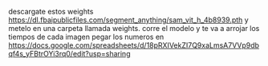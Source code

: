 descargate estos weights https://dl.fbaipublicfiles.com/segment_anything/sam_vit_h_4b8939.pth y metelo en una carpeta llamada weights.
corre el modelo y te va a arrojar los tiempos de cada imagen
pegar los numeros en https://docs.google.com/spreadsheets/d/18pRXIVekZI7Q9xaLmsA7VVp9dbqf4s_yFBtrOYi3rq0/edit?usp=sharing
